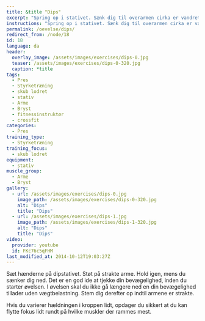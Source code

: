 ```yaml
---
title: &title "Dips"
excerpt: "Spring op i stativet. Sænk dig til overarmen cirka er vandret og pres dig op igen."
instructions: "Spring op i stativet. Sænk dig til overarmen cirka er vandret og pres dig op igen."
permalink: /oevelse/dips/
redirect_from: /node/18
id: 18
language: da
header:
  overlay_image: /assets/images/exercises/dips-0.jpg
  teaser: /assets/images/exercises/dips-0-320.jpg
  caption: *title
tags:
  - Pres
  - Styrketræning
  - skub lodret
  - stativ
  - Arme
  - Bryst
  - fitnessinstruktør
  - crossfit
categories:
  - Pres
training_type: 
  - Styrketræning
training_focus: 
  - skub lodret
equipment:
  - stativ
muscle_group:
  - Arme
  - Bryst
gallery:
  - url: /assets/images/exercises/dips-0.jpg
    image_path: /assets/images/exercises/dips-0-320.jpg
    alt: "Dips"
    title: "Dips"
  - url: /assets/images/exercises/dips-1.jpg
    image_path: /assets/images/exercises/dips-1-320.jpg
    alt: "Dips"
    title: "Dips"
video:
  provider: youtube
  id: FKc76c5qFHM
last_modified_at: 2014-10-12T19:03:27Z
---
```


Sæt hænderne på dipstativet. Støt på strakte arme. Hold igen, mens du sænker dig ned. Det er en god ide at tjekke din bevægelighed, inden du starter øvelsen. I øvelsen skal du ikke gå længere ned en din bevægelighed tillader uden vægtbelastning. Stem dig derefter op indtil armene er strakte.

Hvis du varierer hældningen i kroppen lidt, opdager du sikkert at du kan flytte fokus lidt rundt på hvilke muskler der rammes mest.
